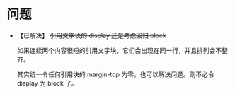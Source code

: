 # 问题

-   【已解决】 ~~引用文字块的 display 还是考虑回归 block~~

    如果连续两个内容很短的引用文字块，它们会出现在同一行，并且排列会不整齐。

    其实统一令任何引用块的 margin-top 为零，也可以解决问题。则不必令 display 为 block 了。

